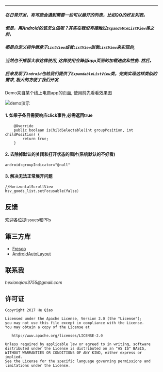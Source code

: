 ___

##### 在日常开发，有可能会遇到需要一些可以展开的列表，比如QQ的好友列表。
##### 但是，用Android的该怎么做呢？其实在我没有接触过`ExpandableListView`类之前，
##### 都是自定义控件继承于`ListView`或者`ListView`嵌套`ListView`来实现的, 
##### 当然也不推荐大家这样使用, 这样使用**会降低app页面的加载速度和性能**.  然后，
##### 后来发现了`Android`也给我们提供了`ExpandableListView`类，完美实现这样类似的需求, 极大的方便了我们开发.

Demo来自某个线上电商app的页面, 使用前先看看效果图

![demo演示](https://github.com/hexianqiao3755/ExpandableListViewExample/blob/master/example.gif)

#### 1. 如果子条目需要响应click事件,必需返回true
```
    @Override
    public boolean isChildSelectable(int groupPosition, int childPosition) {
        return true;
    }
```

#### 2.  去除掉默认的关闭和打开状态的图片(系统默认的不好看)
```
android:groupIndicator="@null"
```

#### 3.  解决无法正常展开问题
```
//HorizontalScrollView
hsv_goods_list.setFocusable(false)
```

## 反馈
欢迎各位提issues和PRs

## 第三方库
- [Fresco](https://github.com/facebook/fresco)
- [AndroidAutoLayout](https://github.com/hongyangAndroid/AndroidAutoLayout)

## 联系我
_hexianqiao3755@gmail.com_

## 许可证

    Copyright 2017 He Qiao

    Licensed under the Apache License, Version 2.0 (the "License");
    you may not use this file except in compliance with the License.
    You may obtain a copy of the License at

       http://www.apache.org/licenses/LICENSE-2.0

    Unless required by applicable law or agreed to in writing, software
    distributed under the License is distributed on an "AS IS" BASIS,
    WITHOUT WARRANTIES OR CONDITIONS OF ANY KIND, either express or implied.
    See the License for the specific language governing permissions and
    limitations under the License.